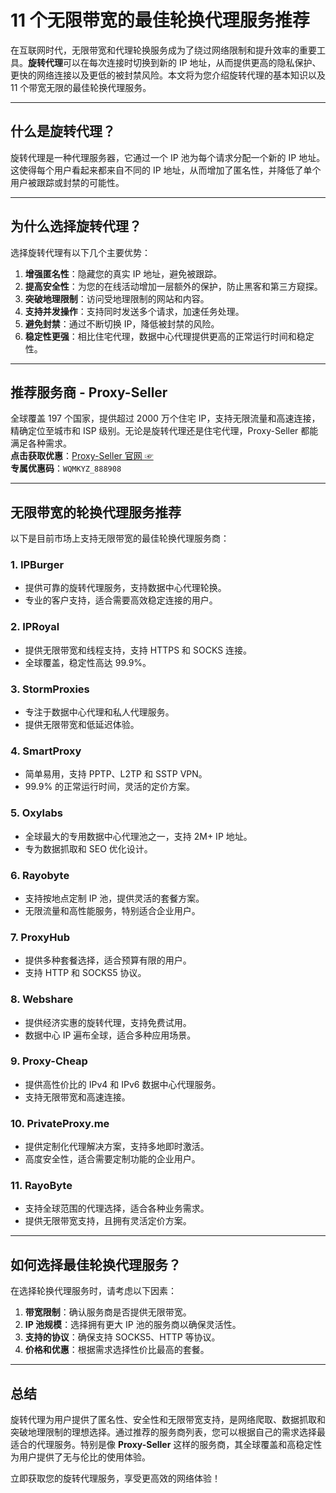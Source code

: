 # 11 个无限带宽的最佳轮换代理服务推荐

在互联网时代，无限带宽和代理轮换服务成为了绕过网络限制和提升效率的重要工具。**旋转代理**可以在每次连接时切换到新的 IP 地址，从而提供更高的隐私保护、更快的网络连接以及更低的被封禁风险。本文将为您介绍旋转代理的基本知识以及 11 个带宽无限的最佳轮换代理服务。

---

## 什么是旋转代理？

旋转代理是一种代理服务器，它通过一个 IP 池为每个请求分配一个新的 IP 地址。这使得每个用户看起来都来自不同的 IP 地址，从而增加了匿名性，并降低了单个用户被跟踪或封禁的可能性。

---

## 为什么选择旋转代理？

选择旋转代理有以下几个主要优势：

1. **增强匿名性**：隐藏您的真实 IP 地址，避免被跟踪。
2. **提高安全性**：为您的在线活动增加一层额外的保护，防止黑客和第三方窥探。
3. **突破地理限制**：访问受地理限制的网站和内容。
4. **支持并发操作**：支持同时发送多个请求，加速任务处理。
5. **避免封禁**：通过不断切换 IP，降低被封禁的风险。
6. **稳定性更强**：相比住宅代理，数据中心代理提供更高的正常运行时间和稳定性。

---

## 推荐服务商 - Proxy-Seller

全球覆盖 197 个国家，提供超过 2000 万个住宅 IP，支持无限流量和高速连接，精确定位至城市和 ISP 级别。无论是旋转代理还是住宅代理，Proxy-Seller 都能满足各种需求。  
**点击获取优惠**：[Proxy-Seller 官网 ☞](https://bit.ly/proxy-seller-coupon)  
**专属优惠码**：`WQMKYZ_888908`

---

## 无限带宽的轮换代理服务推荐

以下是目前市场上支持无限带宽的最佳轮换代理服务商：

### 1. **IPBurger**  
- 提供可靠的旋转代理服务，支持数据中心代理轮换。
- 专业的客户支持，适合需要高效稳定连接的用户。

### 2. **IPRoyal**  
- 提供无限带宽和线程支持，支持 HTTPS 和 SOCKS 连接。  
- 全球覆盖，稳定性高达 99.9%。

### 3. **StormProxies**  
- 专注于数据中心代理和私人代理服务。  
- 提供无限带宽和低延迟体验。

### 4. **SmartProxy**  
- 简单易用，支持 PPTP、L2TP 和 SSTP VPN。  
- 99.9% 的正常运行时间，灵活的定价方案。

### 5. **Oxylabs**  
- 全球最大的专用数据中心代理池之一，支持 2M+ IP 地址。  
- 专为数据抓取和 SEO 优化设计。

### 6. **Rayobyte**  
- 支持按地点定制 IP 池，提供灵活的套餐方案。  
- 无限流量和高性能服务，特别适合企业用户。

### 7. **ProxyHub**  
- 提供多种套餐选择，适合预算有限的用户。  
- 支持 HTTP 和 SOCKS5 协议。

### 8. **Webshare**  
- 提供经济实惠的旋转代理，支持免费试用。  
- 数据中心 IP 遍布全球，适合多种应用场景。

### 9. **Proxy-Cheap**  
- 提供高性价比的 IPv4 和 IPv6 数据中心代理服务。  
- 支持无限带宽和高速连接。

### 10. **PrivateProxy.me**  
- 提供定制化代理解决方案，支持多地即时激活。  
- 高度安全性，适合需要定制功能的企业用户。

### 11. **RayoByte**  
- 支持全球范围的代理选择，适合各种业务需求。  
- 提供无限带宽支持，且拥有灵活定价方案。

---

## 如何选择最佳轮换代理服务？

在选择轮换代理服务时，请考虑以下因素：

1. **带宽限制**：确认服务商是否提供无限带宽。
2. **IP 池规模**：选择拥有更大 IP 池的服务商以确保灵活性。
3. **支持的协议**：确保支持 SOCKS5、HTTP 等协议。
4. **价格和优惠**：根据需求选择性价比最高的套餐。

---

## 总结

旋转代理为用户提供了匿名性、安全性和无限带宽支持，是网络爬取、数据抓取和突破地理限制的理想选择。通过推荐的服务商列表，您可以根据自己的需求选择最适合的代理服务。特别是像 **Proxy-Seller** 这样的服务商，其全球覆盖和高稳定性为用户提供了无与伦比的使用体验。

立即获取您的旋转代理服务，享受更高效的网络体验！
